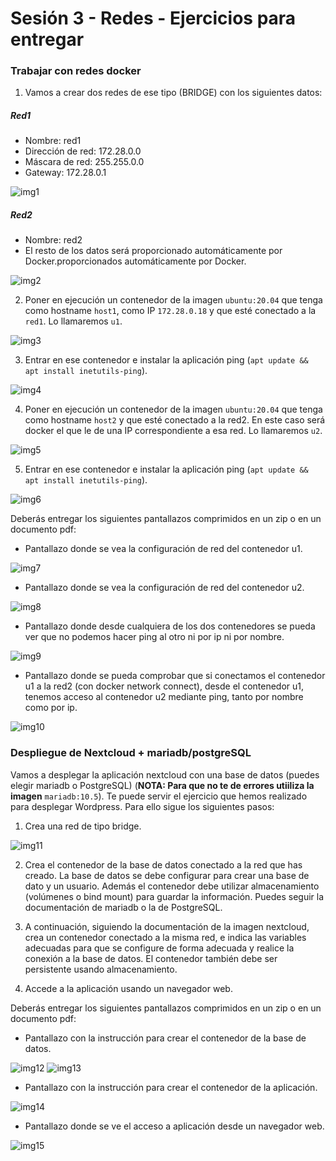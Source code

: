# **Sesión 3 - Redes - Ejercicios para entregar**

### Trabajar con redes docker
1. Vamos a crear dos redes de ese tipo (BRIDGE) con los siguientes datos:

##### Red1
- Nombre: red1  
- Dirección de red: 172.28.0.0  
- Máscara de red: 255.255.0.0  
- Gateway: 172.28.0.1  

![img1](img/img1.PNG)

##### Red2
- Nombre: red2  
- El resto de los datos será proporcionado automáticamente por Docker.proporcionados automáticamente por Docker.

![img2](img/img2.PNG)

2. Poner en ejecución un contenedor de la imagen `ubuntu:20.04` que tenga como hostname `host1`, como IP `172.28.0.18` y que esté conectado a la `red1`. Lo llamaremos `u1`.

![img3](img/img3.PNG)

3. Entrar en ese contenedor e instalar la aplicación ping (`apt update && apt install inetutils-ping`).

![img4](img/img4.PNG)

4. Poner en ejecución un contenedor de la imagen `ubuntu:20.04` que tenga como hostname `host2` y que esté conectado a la red2. En este caso será docker el que le de una IP correspondiente a esa red. Lo llamaremos `u2`.

![img5](img/img5.PNG)

5. Entrar en ese contenedor e instalar la aplicación ping (`apt update && apt install inetutils-ping`).

![img6](img/img6.PNG)

Deberás entregar los siguientes pantallazos comprimidos en un zip o en un documento pdf:

- Pantallazo donde se vea la configuración de red del contenedor u1.

![img7](img/img7.PNG)

- Pantallazo donde se vea la configuración de red del contenedor u2.

![img8](img/img8.PNG)

- Pantallazo donde desde cualquiera de los dos contenedores se pueda ver que no podemos hacer ping al otro ni por ip ni por nombre.

![img9](img/img9.PNG)

- Pantallazo donde se pueda comprobar que si conectamos el contenedor u1 a la red2 (con docker network connect), desde el contenedor u1, tenemos acceso al contenedor u2 mediante ping, tanto por nombre como por ip.

![img10](img/img10.PNG)


###  Despliegue de Nextcloud + mariadb/postgreSQL


Vamos a desplegar la aplicación nextcloud con una base de datos (puedes elegir mariadb o PostgreSQL) (**NOTA: Para que no te de errores utiiliza la imagen** `mariadb:10.5`). Te puede servir el ejercicio que hemos realizado para desplegar Wordpress. Para ello sigue los siguientes pasos:

1. Crea una red de tipo bridge.

![img11](img/img11.PNG)

2. Crea el contenedor de la base de datos conectado a la red que has creado. La base de datos se debe configurar para crear una base de dato y un usuario. Además el contenedor debe utilizar almacenamiento (volúmenes o bind mount) para guardar la información. Puedes seguir la documentación de mariadb o la de PostgreSQL.

3. A continuación, siguiendo la documentación de la imagen nextcloud, crea un contenedor conectado a la misma red, e indica las variables adecuadas para que se configure de forma adecuada y realice la conexión a la base de datos. El contenedor también debe ser persistente usando almacenamiento.

4. Accede a la aplicación usando un navegador web.

Deberás entregar los siguientes pantallazos comprimidos en un zip o en un documento pdf:

- Pantallazo con la instrucción para crear el contenedor de la base de datos.

![img12](img/img12.PNG)
![img13](img/img13.PNG)

- Pantallazo con la instrucción para crear el contenedor de la aplicación.

![img14](img/img14.PNG)

- Pantallazo donde se ve el acceso a 
 aplicación desde un navegador web.

 ![img15](img/img15.PNG)